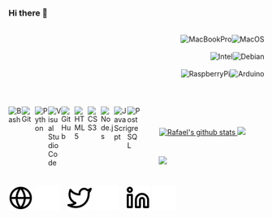 ### Hi there 👋

<div style="display: inline_block"><br>
    <img align="right" alt="MacOS" src="https://img.shields.io/badge/mac%20os-000000?style=for-the-badge&logo=apple&logoColor=white"/>
    <img align="right" alt="MacBookPro" src="https://img.shields.io/badge/Apple-MacBook_Pro-999999?style=for-the-badge&logo=apple&logoColor=white"/>
    <br><br>
    <img align="right" alt="Debian" src="https://img.shields.io/badge/Debian-A81D33?style=for-the-badge&logo=debian&logoColor=white"/>
    <!-- <img align="right" alt="Linux" src="https://img.shields.io/badge/Linux-FCC624?style=for-the-badge&logo=linux&logoColor=black"/> -->
    <img align="right" alt="Intel" src="https://img.shields.io/badge/Intel-Core-0071C5?style=for-the-badge&logo=intel&logoColor=white"/>
    <br><br>
    <img align="right" alt="Arduino" src="https://img.shields.io/badge/Arduino-00979D?style=for-the-badge&logo=Arduino&logoColor=white"/>
    <img align="right" alt="RaspberryPi" src="https://img.shields.io/badge/Raspberry%20Pi-A22846?style=for-the-badge&logo=Raspberry%20Pi&logoColor=white"/>
</div><br>

#

<div style="display: inline_block"><br>
  <img align="left" alt="Bash" width="26px" src="https://cdn.jsdelivr.net/gh/devicons/devicon/icons/bash/bash-original.svg"/>
  <img align="left" alt="Git" width="26px" src="https://cdn.jsdelivr.net/gh/devicons/devicon/icons/git/git-original.svg"/>
  <img align="left" alt="Python" width="26px" src="https://cdn.jsdelivr.net/gh/devicons/devicon/icons/python/python-original.svg"/>
  <img align="left" alt="Visual Studio Code" width="26px" src="https://cdn.jsdelivr.net/gh/devicons/devicon/icons/vscode/vscode-original.svg"/>
  <img align="left" alt="GitHub" width="26px" src="https://user-images.githubusercontent.com/3369400/139448065-39a229ba-4b06-434b-bc67-616e2ed80c8f.png"/>
  <img align="left" alt="HTML5" width="26px" src="https://cdn.jsdelivr.net/gh/devicons/devicon/icons/html5/html5-original.svg"/>
  <img align="left" alt="CSS3" width="26px" src="https://cdn.jsdelivr.net/gh/devicons/devicon/icons/css3/css3-original.svg"/>
  <img align="left" alt="Node.js" width="26px" src="https://cdn.jsdelivr.net/gh/devicons/devicon/icons/nodejs/nodejs-original.svg"/>
  <img align="left" alt="JavaScript" width="26px" src="https://cdn.jsdelivr.net/gh/devicons/devicon/icons/javascript/javascript-original.svg"/>
  <img align="left" alt="PostgreSQL" width="26px" src="https://cdn.jsdelivr.net/gh/devicons/devicon/icons/postgresql/postgresql-original.svg"/>
</div>
          
#

<div align="center">
  <a href="https://rafaelscnunes.github.io">
  <img heigth="180em" src="https://github-readme-stats.vercel.app/api?username=rafaelscnunes&show_icons=true&include_all_commits=true&theme=dark&count_private=true" alt="Rafael's github stats" />
  <img heigth="180em" src="https://github-readme-stats.vercel.app/api/top-langs/?username=rafaelscnunes&layout=compact&langs_count=16&theme=dark" />
</div>

#

<div align="center">
  <img heigth="200" src="https://github.com/rafaelscnunes/rafaelscnunes/blob/output/github-contribution-grid-snake.svg"/>
</div>

#

[![website](./img/globe-light.svg)](https://rafaelscnunes.github.io#gh-light-mode-only)
[![website](./img/globe-dark.svg)](https://rafaelscnunes.github.io#gh-dark-mode-only)
&nbsp;&nbsp;
[![website](./img/twitter-light.svg)](https://twitter.com/rafaelscnunes#gh-light-mode-only)
[![website](./img/twitter-dark.svg)](https://twitter.com/rafaelscnunes#gh-dark-mode-only)
&nbsp;&nbsp;
[![website](./img/linkedin-light.svg)](https://linkedin.com/in/rafaelscnunes#gh-light-mode-only)
[![website](./img/linkedin-dark.svg)](https://linkedin.com/in/rafaelscnunes#gh-dark-mode-only)


[website]: https://rafaelscnunes.github.io
[linkedin]: https://www.linkedin.com/in/rafaelscnunes/
[github]: https://github.com/rafaelscnunes
[medium]: https://medium.com/@rafaelscnunes
[twitter]: https://twitter.com/rafaelscnunes
[youtube]: https://www.youtube.com/channel/UC3XAcR9KyLrgbsQ3xPCwwGw

[badges]: https://dev.to/envoy_/150-badges-for-github-pnk#skills
[icons]: https://devicon.dev

<!--
### Hi there 👋

![Snake animation](https://github.com/rafaelscnunes/rafaelscnunes/blob/output/github-contribution-grid-snake.svg)

**rafaelscnunes/rafaelscnunes** is a ✨ _special_ ✨ repository because its `README.md` (this file) appears on your GitHub profile.

Here are some ideas to get you started:


- 🌱 I’m currently learning OpenLDAP, Gitea, Jenkins, Docker, etc.
- 👯 I’m looking to collaborate on Data Science Projects
- 🤔 I’m looking for help with Infra as Code
- 💬 Ask me about what ever you want
- 📫 How to reach me: ...
- 😄 Pronouns: ...
- ⚡ Fun fact: ...

---
## Social networks (HTML)
<a href="https://discord.gg/wagxzStdcR" target="_blank"><img src="https://img.shields.io/badge/Discord-7289DA?style=for-the-badge&logo=discord&logoColor=white" target="_blank"></a> 

<a href="https://www.youtube.com/channel/UC3XAcR9KyLrgbsQ3xPCwwGw" target="_blank"><img src="https://img.shields.io/badge/YouTube-FF0000?style=for-the-badge&logo=youtube&logoColor=white" target="_blank"></a>

<a href="https://instagram.com/rafaelscnunes" target="_blank"><img src="https://img.shields.io/badge/-Instagram-%23E4405F?style=for-the-badge&logo=instagram&logoColor=white" target="_blank"></a>

<a href="https://www.twitch.tv/rafaelscnunes" target="_blank"><img src="https://img.shields.io/badge/Twitch-9146FF?style=for-the-badge&logo=twitch&logoColor=white" target="_blank"></a>

<a href = "mailto:rafaelscnunes@gmail.com"><img src="https://img.shields.io/badge/-Gmail-%23333?style=for-the-badge&logo=gmail&logoColor=white" target="_blank"></a>


## Social networks (Markdown)
[![YouTube Channel Subscribers](https://img.shields.io/youtube/channel/subscribers/UC3XAcR9KyLrgbsQ3xPCwwGw?logo=youtube&logoColor=red&style=for-the-badge)][youtube]

[![Website](https://img.shields.io/website?label=rafaelscnunes.github.io&style=for-the-badge&url=https%3A%2F%2Frafaelscnunes.github.io)](https://rafaelscnunes.github.io)

[![Twitter Follow](https://img.shields.io/twitter/follow/rafaelscnunes?color=1DA1F2&logo=twitter&style=for-the-badge)](https://twitter.com/intent/follow?original_referer=https%3A%2F%2Fgithub.com%2Frafaelscnunes&screen_name=rafaelscnunes)

## Badges
<div style="display: inline_block"><br>    
    <img align="left" alt="iTerm" src="https://img.shields.io/badge/iTerm2-000000?style=for-the-badge&logo=iterm2&logoColor=white"/>
    <img align="left" alt="Shell Script" src="https://img.shields.io/badge/Shell_Script-121011?style=for-the-badge&logo=gnu-bash&logoColor=white"/>
    <img align="left" alt="Git" src="https://img.shields.io/badge/GIT-E44C30?style=for-the-badge&logo=git&logoColor=white"/>
</div><br>

<div style="display: inline_block"><br>    
    <img align="left" alt="VSCode" src="https://img.shields.io/badge/Visual_Studio_Code-0078D4?style=for-the-badge&logo=visual%20studio%20code&logoColor=white"/>
    <img align="left" alt="PyCharm" src="https://img.shields.io/badge/PyCharm-000000.svg?&style=for-the-badge&logo=PyCharm&logoColor=white"/>
    <img align="left" alt="Sublime" src="https://img.shields.io/badge/sublime_text-%23575757.svg?&style=for-the-badge&logo=sublime-text&logoColor=important"/>
    <img align="left" alt="Notepad++" src="https://img.shields.io/badge/Notepad++-90E59A.svg?style=for-the-badge&logo=notepad%2B%2B&logoColor=black"/>
    <img align="left" alt="Markdown" src="https://img.shields.io/badge/Markdown-000000?style=for-the-badge&logo=markdown&logoColor=white"/>
</div><br>

<div style="display: inline_block"><br>
    <img align="left" alt="SQLite" src="https://img.shields.io/badge/SQLite-07405E?style=for-the-badge&logo=sqlite&logoColor=white"/>
    <img align="left" alt="PostgreSQL" src="https://img.shields.io/badge/PostgreSQL-316192?style=for-the-badge&logo=postgresql&logoColor=white"/>
    <img align="left" alt="Flask" src="https://img.shields.io/badge/Flask-000000?style=for-the-badge&logo=flask&logoColor=white"/>
    <img align="left" alt="Django" src="https://img.shields.io/badge/Django-092E20?style=for-the-badge&logo=django&logoColor=white"/>
    <img align="left" alt="Jenkins" src="https://img.shields.io/badge/Jenkins-D24939?style=for-the-badge&logo=Jenkins&logoColor=white"/>
    <img align="left" alt="Heroku" src="https://img.shields.io/badge/Heroku-430098?style=for-the-badge&logo=heroku&logoColor=white"/>
    <img align="left" alt="GCP" src="https://img.shields.io/badge/Google_Cloud-4285F4?style=for-the-badge&logo=google-cloud&logoColor=white"/>
</div><br>

## Contacts
<div>
  <a href="https://rafaelscnunes.github.io" target="_blank"><img src="https://img.shields.io/website?label=rafaelscnunes.github.io&style=for-the-badge&url=https%3A%2F%2Frafaelscnunes.github.io"></a>
  <a href="https://www.linkedin.com/in/rafaelscnunes/" target="_blank"><img src="https://img.shields.io/badge/-LinkedIn-%230077B5?style=for-the-badge&logo=linkedin&logoColor=white" target="_blank"></a> 
  <a href="https://twitter.com/intent/follow?original_referer=https%3A%2F%2Fgithub.com%2Frafaelscnunes&screen_name=rafaelscnunes" target="_blank"><img src="https://img.shields.io/twitter/follow/rafaelscnunes?color=1DA1F2&logo=twitter&style=for-the-badge"></a>
</div>
-->